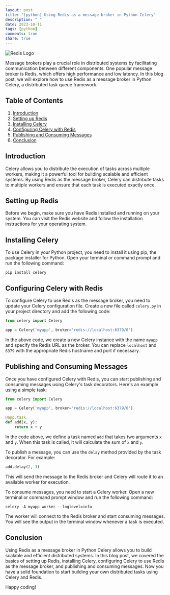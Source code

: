 ```yaml
---
layout: post
title: "[python] Using Redis as a message broker in Python Celery"
description: " "
date: 2023-10-11
tags: [python]
comments: true
share: true
---
```


![Redis Logo](https://redis.io/images/redis-logo.png)

Message brokers play a crucial role in distributed systems by facilitating communication between different components. One popular message broker is Redis, which offers high performance and low latency. In this blog post, we will explore how to use Redis as a message broker in Python Celery, a distributed task queue framework.

## Table of Contents

1. [Introduction](#introduction)
2. [Setting up Redis](#setting-up-redis)
3. [Installing Celery](#installing-celery)
4. [Configuring Celery with Redis](#configuring-celery-with-redis)
5. [Publishing and Consuming Messages](#publishing-and-consuming-messages)
6. [Conclusion](#conclusion)

## Introduction

Celery allows you to distribute the execution of tasks across multiple workers, making it a powerful tool for building scalable and efficient systems. By using Redis as the message broker, Celery can distribute tasks to multiple workers and ensure that each task is executed exactly once.

## Setting up Redis

Before we begin, make sure you have Redis installed and running on your system. You can visit the Redis website and follow the installation instructions for your operating system.

## Installing Celery

To use Celery in your Python project, you need to install it using pip, the package installer for Python. Open your terminal or command prompt and run the following command:

```shell
pip install celery
```

## Configuring Celery with Redis

To configure Celery to use Redis as the message broker, you need to update your Celery configuration file. Create a new file called `celery.py` in your project directory and add the following code:

```python
from celery import Celery

app = Celery('myapp', broker='redis://localhost:6379/0')
```

In the above code, we create a new Celery instance with the name `myapp` and specify the Redis URL as the broker. You can replace `localhost` and `6379` with the appropriate Redis hostname and port if necessary.

## Publishing and Consuming Messages

Once you have configured Celery with Redis, you can start publishing and consuming messages using Celery's task decorators. Here's an example using a simple task:

```python
from celery import Celery

app = Celery('myapp', broker='redis://localhost:6379/0')

@app.task
def add(x, y):
    return x + y
```

In the code above, we define a task named `add` that takes two arguments `x` and `y`. When this task is called, it will calculate the sum of `x` and `y`.

To publish a message, you can use the `delay` method provided by the task decorator. For example:

```python
add.delay(2, 3)
```

This will send the message to the Redis broker and Celery will route it to an available worker for execution.

To consume messages, you need to start a Celery worker. Open a new terminal or command prompt window and run the following command:

```shell
celery -A myapp worker --loglevel=info
```

The worker will connect to the Redis broker and start consuming messages. You will see the output in the terminal window whenever a task is executed.

## Conclusion

Using Redis as a message broker in Python Celery allows you to build scalable and efficient distributed systems. In this blog post, we covered the basics of setting up Redis, installing Celery, configuring Celery to use Redis as the message broker, and publishing and consuming messages. Now you have a solid foundation to start building your own distributed tasks using Celery and Redis.

Happy coding!